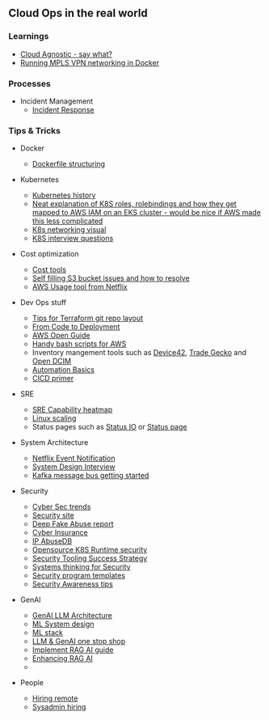 ## Cloud Ops in the real world

### Learnings

* [Cloud Agnostic - say what?](https://github.com/maushah/maushah.github.io/blob/master/multicloud.md)
* [Running MPLS VPN networking in Docker](https://github.com/maushah/maushah.github.io/blob/master/mpls-vpn-docker.md)

### Processes

* Incident Management
   * [Incident Response](https://github.com/maushah/maushah.github.io/blob/master/GenAI_IRP%20Diagram.png)


### Tips & Tricks

* Docker
    * [Dockerfile structuring](https://pauldally.medium.com/structuring-dockerfiles-for-productivity-2681de4815a4)

* Kubernetes
    * [Kubernetes history](https://thenewstack.io/primer-how-kubernetes-came-to-be-what-it-is-and-why-you-should-care)
    * [Neat explanation of K8S roles, rolebindings and how they get mapped to AWS IAM on an EKS cluster - would be nice if AWS made this less complicated](https://www.agilepartner.net/en/adding-users-to-your-eks-cluster/)
    * [K8s networking visual](https://opensource.com/article/22/6/kubernetes-networking-fundamentals)
    * [K8S interview questions](https://airtable.com/appUxA4AZm2BKoUqO/shrtD8ZXBJ2irS7ge/tblmaYf5eiMtk5pp1/viwe8rfrLpNn9Lyt0?blocks=hide)

* Cost optimization 
   * [Cost tools](https://harness.io/blog/kubecost-alternatives/)
   * [Self filling S3 bucket issues and how to resolve](https://github.com/maushah/maushah.github.io/blob/master/s3-logs)
   * [AWS Usage tool from Netflix](https://github.com/Teevity/ice)

* Dev Ops stuff
   * [Tips for Terraform git repo layout](https://medium.com/hackernoon/terraform-layout-be3674dfe657)
   * [From Code to Deployment](https://www.linkedin.com/pulse/from-code-deployment-complete-hands-on-guide-cicd-pavan-belagatti/)
   * [AWS Open Guide](https://github.com/open-guides/og-aws)
   * [Handy bash scripts for AWS](https://github.com/maushah/scripts)
   * Inventory mangement tools such as [Device42](http://www.device42.com/), [Trade Gecko](http://tradegecko.com) and [Open DCIM](http://opendcim.org/)
   * [Automation Basics](https://automatetheboringstuff.com/)
   * [CICD primer](https://www.freecodecamp.org/news/how-to-set-up-continuous-deployment-in-your-home-project-the-easy-way-41b84a467eed)

* SRE
   * [SRE Capability heatmap](https://www.cruform.com/sre-capability-map/)
   * [Linux scaling](https://mrotaru.wordpress.com/2013/10/10/scaling-to-12-million-concurrent-connections-how-migratorydata-did-it/)
   * Status pages such as [Status IO](https://status.io/features) or [Status page](https://www.statuspage.io/)


* System Architecture
   * [Netflix Event Notification](https://netflixtechblog.com/rapid-event-notification-system-at-netflix-6deb1d2b57d1)
   * [System Design Interview](https://www.educative.io/blog/complete-guide-to-system-design)
   * [Kafka message bus getting started](https://medium.com/walmartglobaltech/rendezvous-with-kafka-a-simple-guide-to-get-started-48db3b921cc)

* Security
   * [Cyber Sec trends](https://www.oreilly.com/radar/the-future-of-security/)
   * [Security site](https://asecuritysite.com/)
   * [Deep Fake Abuse report](https://stopncii.org/)
   * [Cyber Insurance](https://github.com/maushah/maushah.github.io/blob/master/cyberinsurance.md)
   * [IP AbuseDB](https://abusesipdb.com/check)
   * [Opensource K8S Runtime security](https://sysdig.com/blog/oss-container-security-stack/)
   * [Security Tooling Success Strategy](https://www.gyan.ca/lessons-in-security-tooling-strategies-for-success/)
   * [Systems thinking for Security](https://tldrsec.com/p/systems-thinking-for-cybersecurity-professionals)
   * [Security program templates](https://sectemplates.com)
   * [Security Awareness tips](https://www.philvenables.com/post/security-training-awareness-10-essential-techniques)
 
* GenAI
   * [GenAI LLM Architecture](https://a16z.com/emerging-architectures-for-llm-applications/)
   * [ML System design](https://www.evidentlyai.com/ml-system-design)
   * [ML stack](https://medium.com/@ageitgey/machine-learning-is-fun-80ea3ec3c471)
   * [LLM & GenAI one stop shop](https://start.me/p/9oJvxx/applying-llms-genai-to-cyber-security)
   * [Implement RAG AI guide](https://www.linkedin.com/pulse/implementing-retrieval-augmented-generation-rag-guide-belagatti-aopmc/)
   * [Enhancing RAG AI](https://www.linkedin.com/pulse/rag-riches-enhancing-ai-applications-pavan-belagatti-s3fgc/)
   * 
 
* People
  * [Hiring remote](https://www.helpscout.com/blog/how-to-hire-remote/)
  * [Sysadmin hiring](https://opensource.com/article/19/7/sysadmin-job-interview-questions)
